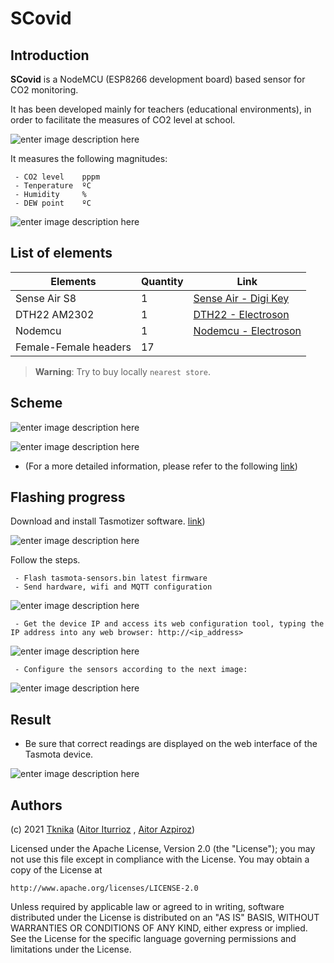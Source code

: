 # SCovid



## Introduction

**SCovid** is a NodeMCU (ESP8266 development board) based sensor for CO2 monitoring. 

It has been developed mainly for teachers (educational environments), in order to facilitate the measures of CO2 level at school.

![enter image description here](Sentsoreak.png "Sensors")

It measures the following magnitudes: 

	 - CO2 level    pppm 
	 - Tenperature  ºC 
	 - Humidity     %
	 - DEW point    ºC
 
![enter image description here](Muntaia.png "Muntaia")


## List of elements
|Elements| Quantity | Link | 
|---|---|---|
| Sense Air S8| 1 |[Sense Air - Digi Key](https://www.digikey.es/product-detail/es/senseair-north-america-inc/004-0-0017/2194-004-0-0017-ND/10416536?utm_adgroup=Gas%20Sensors&utm_source=google&utm_medium=cpc&utm_campaign=Shopping_Product_Sensors%2C%20Transducers&utm_term=&productid=10416536&gclid=CjwKCAjwxuuCBhATEiwAIIIz0dKA79hlJd5p6Pi6lWrorZQlp4i2TtIozsbHxj0ZyZ9SqScUC76-VBoC6QgQAvD_BwE)|
| DTH22 AM2302| 1 |[DTH22 - Electroson](https://electroson.com/producto/arduino-sensor-temperatura-y-humedad/ARDHT22)|
| Nodemcu| 1 |[Nodemcu - Electroson](https://electroson.com/)|
| Female-Female headers| 17 ||

> **Warning**: Try to buy locally ```nearest store```.

## Scheme
![enter image description here](eskemafzz_bb.png "Muntaia")

![enter image description here](eskemafzz_schem.png "Muntaia")

  - (For a more detailed information, please refer to the following [link](https://senseair.com/products/size-counts/s8-residential/))


## Flashing progress

Download and install Tasmotizer software.  [link](https://github.com/tasmota/tasmotizer))


![enter image description here](Tasmotizer04.png "Tasmotizer")

Follow the steps. 

	 - Flash tasmota-sensors.bin latest firmware
	 - Send hardware, wifi and MQTT configuration

![enter image description here](Tramotizer08.png "Tasmotizer")

	 - Get the device IP and access its web configuration tool, typing the IP address into any web browser: http://<ip_address>

![enter image description here](Tasmotizer10.png "Tasmotizer")

	 - Configure the sensors according to the next image:

![enter image description here](Tasmotizer12.png "Tasmotizer")

## Result

 - Be sure that correct readings are displayed on the web interface of the Tasmota device.

![enter image description here](Tasmotizer12.png "Tasmotizer")


## Authors

(c) 2021 [Tknika](https://tknika.eus/) ([Aitor Iturrioz](https://github.com/bodiroga) ,  [Aitor Azpiroz](https://github.com/axpirina))

Licensed under the Apache License, Version 2.0 (the "License");
you may not use this file except in compliance with the License.
You may obtain a copy of the License at

    http://www.apache.org/licenses/LICENSE-2.0

Unless required by applicable law or agreed to in writing, software
distributed under the License is distributed on an "AS IS" BASIS,
WITHOUT WARRANTIES OR CONDITIONS OF ANY KIND, either express or implied.
See the License for the specific language governing permissions and
limitations under the License.
